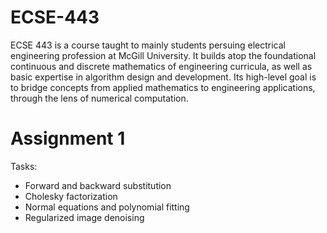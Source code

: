 # ECSE-443
ECSE 443 is a course taught to mainly students persuing electrical engineering profession at McGill University. It builds atop the foundational continuous and discrete mathematics of engineering curricula, as well as basic expertise in algorithm design and development. Its high-level goal is to bridge concepts from applied mathematics to engineering applications, through the lens of numerical computation.


# Assignment 1
Tasks:
* Forward and backward substitution
* Cholesky factorization
* Normal equations and polynomial fitting
* Regularized image denoising
